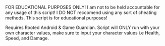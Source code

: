 FOR EDUCATIONAL PURPOSES ONLY! I am not to be held accountable for any usage of this script! I DO NOT reccomend using any sort of cheating methods. This script is for educational purposes!

Requires Rooted Android & Game Guardian.
Script will ONLY run with your own character values, make sure to input your character values i.e Health, Speed, and Damage.
